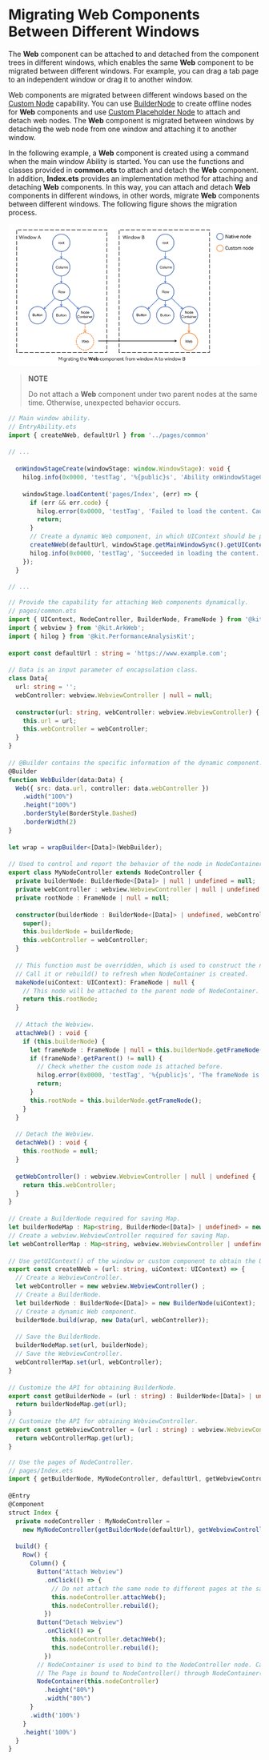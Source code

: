 # Migrating Web Components Between Different Windows
<!--Kit: ArkWeb-->
<!--Subsystem: Web-->
<!--Owner: @weixin_41848015-->
<!--Designer: @libing23232323-->
<!--Tester: @ghiker-->
<!--Adviser: @HelloShuo-->

The **Web** component can be attached to and detached from the component trees in different windows, which enables the same **Web** component to be migrated between different windows. For example, you can drag a tab page to an independent window or drag it to another window.

Web components are migrated between different windows based on the [Custom Node](../ui/arkts-user-defined-node.md) capability. You can use [BuilderNode](../ui/arkts-user-defined-arktsNode-builderNode.md) to create offline nodes for **Web** components and use [Custom Placeholder Node](../ui/arkts-user-defined-place-holder.md) to attach and detach web nodes. The **Web** component is migrated between windows by detaching the web node from one window and attaching it to another window.

In the following example, a **Web** component is created using a command when the main window Ability is started. You can use the functions and classes provided in **common.ets** to attach and detach the **Web** component. In addition, **Index.ets** provides an implementation method for attaching and detaching **Web** components. In this way, you can attach and detach **Web** components in different windows, in other words, migrate **Web** components between different windows. The following figure shows the migration process.

![Example of Migrating Web Components](./figures/web-component-migrate.png)

> **NOTE**
>
> Do not attach a **Web** component under two parent nodes at the same time. Otherwise, unexpected behavior occurs.

```ts
// Main window ability.
// EntryAbility.ets
import { createNWeb, defaultUrl } from '../pages/common'

// ...

  onWindowStageCreate(windowStage: window.WindowStage): void {
    hilog.info(0x0000, 'testTag', '%{public}s', 'Ability onWindowStageCreate');

    windowStage.loadContent('pages/Index', (err) => {
      if (err && err.code) {
        hilog.error(0x0000, 'testTag', 'Failed to load the content. Cause: %{public}s', JSON.stringify(err) ?? '');
        return;
      }
      // Create a dynamic Web component, in which UIContext should be passed. (The component can be created at any time after loadContent() is called, and only one Web component is created for the application.)
      createNWeb(defaultUrl, windowStage.getMainWindowSync().getUIContext());
      hilog.info(0x0000, 'testTag', 'Succeeded in loading the content.');
    });
  }

// ...
```

```ts
// Provide the capability for attaching Web components dynamically.
// pages/common.ets
import { UIContext, NodeController, BuilderNode, FrameNode } from '@kit.ArkUI';
import { webview } from '@kit.ArkWeb';
import { hilog } from '@kit.PerformanceAnalysisKit';

export const defaultUrl : string = 'https://www.example.com';

// Data is an input parameter of encapsulation class.
class Data{
  url: string = '';
  webController: webview.WebviewController | null = null;

  constructor(url: string, webController: webview.WebviewController) {
    this.url = url;
    this.webController = webController;
  }
}

// @Builder contains the specific information of the dynamic component.
@Builder
function WebBuilder(data:Data) {
  Web({ src: data.url, controller: data.webController })
    .width("100%")
    .height("100%")
    .borderStyle(BorderStyle.Dashed)
    .borderWidth(2)
}

let wrap = wrapBuilder<[Data]>(WebBuilder);

// Used to control and report the behavior of the node in NodeContainer. This function must be used together with NodeContainer.
export class MyNodeController extends NodeController {
  private builderNode: BuilderNode<[Data]> | null | undefined = null;
  private webController : webview.WebviewController | null | undefined = null;
  private rootNode : FrameNode | null = null;

  constructor(builderNode : BuilderNode<[Data]> | undefined, webController : webview.WebviewController | undefined) {
    super();
    this.builderNode = builderNode;
    this.webController = webController;
  }

  // This function must be overridden, which is used to construct the number of nodes, return the nodes and attach them to NodeContainer.
  // Call it or rebuild() to refresh when NodeContainer is created.
  makeNode(uiContext: UIContext): FrameNode | null {
    // This node will be attached to the parent node of NodeContainer.
    return this.rootNode;
  }

  // Attach the Webview.
  attachWeb() : void {
    if (this.builderNode) {
      let frameNode : FrameNode | null = this.builderNode.getFrameNode();
      if (frameNode?.getParent() != null) {
        // Check whether the custom node is attached before.
        hilog.error(0x0000, 'testTag', '%{public}s', 'The frameNode is already attached');
        return;
      }
      this.rootNode = this.builderNode.getFrameNode();
    }
  }

  // Detach the Webview.
  detachWeb() : void {
    this.rootNode = null;
  }

  getWebController() : webview.WebviewController | null | undefined {
    return this.webController;
  }
}

// Create a BuilderNode required for saving Map.
let builderNodeMap : Map<string, BuilderNode<[Data]> | undefined> = new Map();
// Create a webview.WebviewController required for saving Map.
let webControllerMap : Map<string, webview.WebviewController | undefined> = new Map();

// Use getUIContext() of the window or custom component to obtain the UIContext object required for initialization.
export const createNWeb = (url: string, uiContext: UIContext) => {
  // Create a WebviewController.
  let webController = new webview.WebviewController() ;
  // Create a BuilderNode.
  let builderNode : BuilderNode<[Data]> = new BuilderNode(uiContext);
  // Create a dynamic Web component.
  builderNode.build(wrap, new Data(url, webController));

  // Save the BuilderNode.
  builderNodeMap.set(url, builderNode);
  // Save the WebviewController.
  webControllerMap.set(url, webController);
}

// Customize the API for obtaining BuilderNode.
export const getBuilderNode = (url : string) : BuilderNode<[Data]> | undefined => {
  return builderNodeMap.get(url);
}
// Customize the API for obtaining WebviewController.
export const getWebviewController = (url : string) : webview.WebviewController | undefined => {
  return webControllerMap.get(url);
}

```

```ts
// Use the pages of NodeController.
// pages/Index.ets
import { getBuilderNode, MyNodeController, defaultUrl, getWebviewController } from "./common"

@Entry
@Component
struct Index {
  private nodeController : MyNodeController =
    new MyNodeController(getBuilderNode(defaultUrl), getWebviewController(defaultUrl));

  build() {
    Row() {
      Column() {
        Button("Attach Webview")
          .onClick(() => {
            // Do not attach the same node to different pages at the same time.
            this.nodeController.attachWeb();
            this.nodeController.rebuild();
          })
        Button("Detach Webview")
          .onClick(() => {
            this.nodeController.detachWeb();
            this.nodeController.rebuild();
          })
        // NodeContainer is used to bind to the NodeController node. Calling rebuild() triggers makeNode().
        // The Page is bound to NodeController() through NodeContainer(). As a result, the dynamic component page is successfully displayed.
        NodeContainer(this.nodeController)
          .height("80%")
          .width("80%")
      }
      .width('100%')
    }
    .height('100%')
  }
}

```
